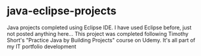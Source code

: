 # java-eclipse-projects
Java projects completed using Eclipse IDE. I have used Eclipse before, just not posted anything here...
This project was completed following Timothy Short's "Practice Java by Building Projects" course on Udemy. 
It's all part of my IT portfolio development
